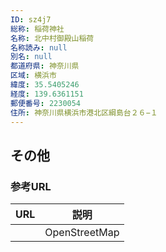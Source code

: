 ```yaml
---
ID: sz4j7
総称: 稲荷神社
名称: 北中村御殿山稲荷
名称読み: null
別名: null
都道府県: 神奈川県
区域: 横浜市
緯度: 35.5405246
経度: 139.6361151
郵便番号: 2230054
住所: 神奈川県横浜市港北区綱島台２６−１
---
```


## その他

### 参考URL

| URL | 説明          |
| --- | ------------- |
|     | OpenStreetMap |

